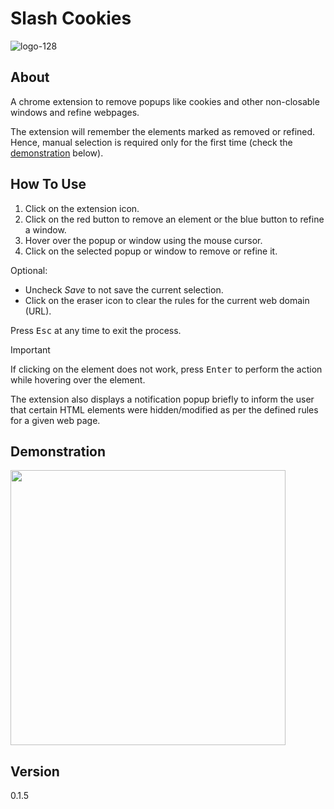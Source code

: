 # Slash Cookies

![logo-128](https://user-images.githubusercontent.com/58718144/229706089-abf33008-b068-42f1-ac6b-8973a098ffba.png)

## About

A chrome extension to remove popups like cookies and other non-closable windows and refine webpages.

The extension will remember the elements marked as removed or refined. Hence, manual selection is required only for the first time (check the [demonstration](https://github.com/shree675/slash-cookies#demonstration) below).

## How To Use

1. Click on the extension icon.
2. Click on the red button to remove an element or the blue button to refine a window.
3. Hover over the popup or window using the mouse cursor.
4. Click on the selected popup or window to remove or refine it.

Optional:
* Uncheck *Save* to not save the current selection.
* Click on the eraser icon to clear the rules for the current web domain (URL).

Press <kbd>Esc</kbd> at any time to exit the process.

> [!IMPORTANT]
> If clicking on the element does not work, press <kbd>Enter</kbd> to perform the action while hovering over the element.

The extension also displays a notification popup briefly to inform the user that certain HTML elements were hidden/modified as per the defined rules for a given web page.

## Demonstration

<img src="https://user-images.githubusercontent.com/58718144/231520121-2b742672-e8b0-4ade-9248-c583fb506be4.gif" height="440" />

## Version

0.1.5
